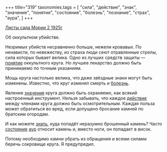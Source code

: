 +++
title="319"
taxonomies.tags = [
 "сила",
 "действие",
 "знак",
 "значение",
 "понятие",
 "состояние",
 "болезнь",
 "познание",
 "страх",
 "аура",
]
+++

[Листы сада Мории 2 1925г](/agni/1925)

Об оккультном убийстве.   

Незримых убийств несравненно больше, нежели кровавых. По ненависти, по невежеству, из страха люди сеют отравленные стрелы, сила которых бывает велика. Одно из лучших средств защиты — [понятие](/tags/понятие) оккультного круга. Но лучшее лекарство должно быть принимаемо по точным указаниям.   

Мощь круга настолько велика, что даже звёздные знаки могут быть изменены. Известно, что круг изменял смерть и [болезнь](/tags/болезнь).   

Явление [значения](/tags/значение) круга должно быть охраняемо, как всякий настроенный инструмент. Нельзя забывать, что каждое [действие](/tags/действие) между членами круга должно быть осмотрительным. Каждая польза может обратиться во вред, если допущено бросание камней по братским огородам.   

И как можете [знать](/tags/познание), куда попадёт неразумно брошенный камень? Часто [состояние](/tags/состояние) [аур](/tags/аура) относит камень и, вместо ноги, он попадает в висок.   

Потому необходимо камни убрать из обращения и всеми силами беречь сокровище круга. Я предупредил.   

